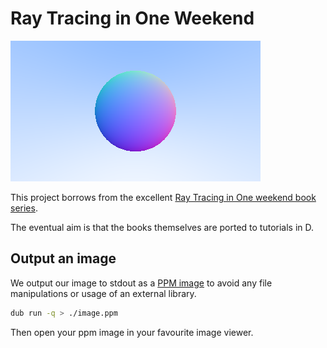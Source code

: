 # Ray Tracing in One Weekend

![ray traced image](image.png)

This project borrows from the excellent [Ray Tracing in One weekend book series](https://raytracing.github.io/).

The eventual aim is that the books themselves are ported to tutorials in D.

## Output an image

We output our image to stdout as a [PPM image](https://en.wikipedia.org/wiki/Netpbm#PPM_example) to avoid any file manipulations or usage of an external library.

```sh
dub run -q > ./image.ppm
```

Then open your ppm image in your favourite image viewer.
